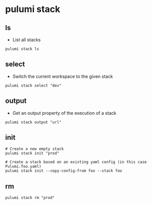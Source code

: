 # pulumi stack

## ls

- List all stacks

```shell
pulumi stack ls
```

## select

- Switch the current workspace to the given stack

```shell
pulumi stack select "dev"
```

## output

- Get an output property of the execution of a stack

```shell
pulumi stack output "url"
```

## init

```shell
# Create a new empty stack
pulumi stack init "prod"

# Create a stack based on an existing yaml config (in this case Pulumi.foo.yaml)
pulumi stack init --copy-config-from foo --stack foo
```

## rm

```shell
pulumi stack rm "prod"
```
